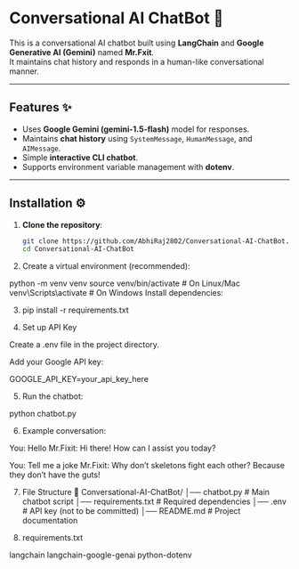 # Conversational AI ChatBot 🤖

This is a  conversational AI chatbot built using **LangChain** and **Google Generative AI (Gemini)** named **Mr.Fxit**.  
It maintains chat history and responds in a human-like conversational manner.

---

## Features ✨
- Uses **Google Gemini (gemini-1.5-flash)** model for responses.
- Maintains **chat history** using `SystemMessage`, `HumanMessage`, and `AIMessage`.
- Simple **interactive CLI chatbot**.
- Supports environment variable management with **dotenv**.

---

## Installation ⚙️

1. **Clone the repository**:
   ```bash
   git clone https://github.com/AbhiRaj2802/Conversational-AI-ChatBot.git
   cd Conversational-AI-ChatBot
2. Create a virtual environment (recommended):

python -m venv venv
source venv/bin/activate   # On Linux/Mac
venv\Scripts\activate      # On Windows
Install dependencies:

3. pip install -r requirements.txt

4. Set up API Key

Create a .env file in the project directory.

Add your Google API key:

GOOGLE_API_KEY=your_api_key_here

5. Run the chatbot:

python chatbot.py

6. Example conversation:

You: Hello
Mr.Fixit: Hi there! How can I assist you today?

You: Tell me a joke
Mr.Fixit: Why don’t skeletons fight each other? Because they don’t have the guts!

7. File Structure 📂
Conversational-AI-ChatBot/
│── chatbot.py        # Main chatbot script
│── requirements.txt  # Required dependencies
│── .env              # API key (not to be committed)
│── README.md         # Project documentation

8. requirements.txt

langchain
langchain-google-genai
python-dotenv
